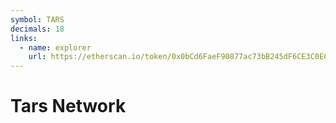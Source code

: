 ```yaml
---
symbol: TARS
decimals: 18
links:
  - name: explorer
    url: https://etherscan.io/token/0x0bCd6FaeF90877ac73bB245dF6CE3C0EC9E95BfE
---
```


# Tars Network
